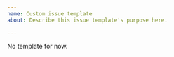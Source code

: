 ```yaml
---
name: Custom issue template
about: Describe this issue template's purpose here.

---
```


No template for now.
